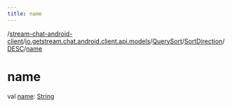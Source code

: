 ```yaml
---
title: name
---
```

/[stream-chat-android-client](../../../../index.md)/[io.getstream.chat.android.client.api.models](../../../index.md)/[QuerySort](../../index.md)/[SortDirection](../index.md)/[DESC](index.md)/[name](name.md)  
  
  
  
# name  
val [name](name.md): [String](https://kotlinlang.org/api/latest/jvm/stdlib/kotlin/-string/index.html)
